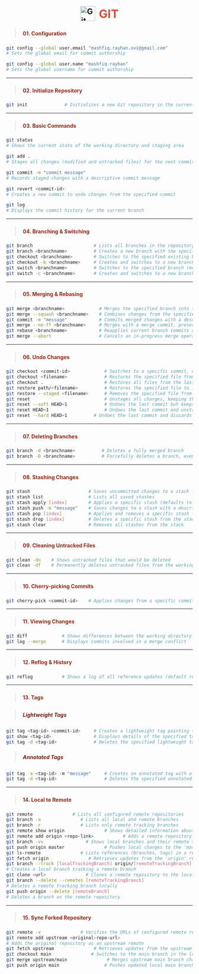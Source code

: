 <h2 style="display: flex; align-items: center; justify-content: center; gap: 10px;">
  <img src="https://cdn.jsdelivr.net/gh/devicons/devicon/icons/git/git-original.svg" alt="Git Logo" width="40">
  <span style="color:#de4c36; font-size:1.5em;">GIT</span>
</h2>

> <h4 style="color:#942917; padding:5px">01. Configuration</h4>
```sh
git config --global user.email "mashfiq.rayhan.ovi@gmail.com"  
# Sets the global email for commit authorship

git config --global user.name "mashfiq-rayhan"                
# Sets the global username for commit authorship
```

---

> <h4 style="color:#942917; padding:5px">02. Initialize Repository</h4>
```sh
git init              # Initializes a new Git repository in the current directory
```

---

> <h4 style="color:#942917; padding:5px">03. Basic Commands</h4>
```sh
git status               
# Shows the current state of the working directory and staging area

git add .               
# Stages all changes (modified and untracked files) for the next commit

git commit -m "commit message" 
# Records staged changes with a descriptive commit message

git revert <commit-id>         
# Creates a new commit to undo changes from the specified commit

git log                        
# Displays the commit history for the current branch
```

---

> <h4 style="color:#942917; padding:5px">04. Branching & Switching</h4>
```sh
git branch                       # Lists all branches in the repository
git branch <branchname>          # Creates a new branch with the specified name
git checkout <branchname>        # Switches to the specified existing branch
git checkout -b <branchname>     # Creates and switches to a new branch
git switch <branchname>          # Switches to the specified branch (modern alternative to checkout)
git switch -c <branchname>       # Creates and switches to a new branch (modern alternative)
```

---

> <h4 style="color:#942917; padding:5px">05. Merging & Rebasing</h4>
```sh
git merge <branchname>             # Merges the specified branch into the current branch
git merge --squash <branchname>    # Combines changes from the specified branch into a single commit
git commit -m "message"            # Commits merged changes with a descriptive message
git merge --no-ff <branchname>     # Merges with a merge commit, preserving branch history
git rebase <branchname>            # Reapplies current branch commits onto the specified branch
git merge --abort                  # Cancels an in-progress merge operation
```

---

> <h4 style="color:#942917; padding:5px">06. Undo Changes</h4>
```sh
git checkout <commit-id>             # Switches to a specific commit, entering a detached HEAD state
git checkout <filename>              # Restores the specified file from the last commit
git checkout .                       # Restores all files from the last commit
git restore path/<filename>          # Restores the specified file to its state in the last commit
git restore --staged <filename>      # Removes the specified file from the staging area
git reset                            # Unstages all changes, keeping them in the working directory
git reset --soft HEAD~1              # Undoes the last commit but keeps changes staged
git reset HEAD~1                     # Undoes the last commit and unstages changes
git reset --hard HEAD~1          # Undoes the last commit and discards changes in the working directory
```

---

> <h4 style="color:#942917; padding:5px">07. Deleting Branches</h4>
```sh
git branch -d <branchname>          # Deletes a fully merged branch
git branch -D <branchname>          # Forcefully deletes a branch, even if unmerged
```

---

> <h4 style="color:#942917; padding:5px">08. Stashing Changes</h4>
```sh
git stash                      # Saves uncommitted changes to a stack for later use
git stash list                 # Lists all saved stashes
git stash apply [index]        # Applies a specific stash (defaults to the latest if no index)
git stash push -m "message"    # Saves changes to a stash with a descriptive message
git stash pop [index]          # Applies and removes a specific stash from the stack
git stash drop [index]         # Deletes a specific stash from the stack
git stash clear                # Removes all stashes from the stack
```

---

> <h4 style="color:#942917; padding:5px">09. Cleaning Untracked Files</h4>
```sh
git clean -dn    # Shows untracked files that would be deleted
git clean -df    # Permanently deletes untracked files from the working directory
```

---

> <h4 style="color:#942917; padding:5px">10. Cherry-picking Commits</h4>
```sh
git cherry-pick <commit-id>    # Applies changes from a specific commit to the current branch
```

---

> <h4 style="color:#942917; padding:5px">11. Viewing Changes</h4>
```sh
git diff             # Shows differences between the working directory and staged changes
git log --merge      # Displays commits involved in a merge conflict
```

---

> <h4 style="color:#942917; padding:5px">12. Reflog & History</h4>
```sh
git reflog           # Shows a log of all reference updates (default retention: 30 days)
```

---

> <h4 style="color:#942917; padding:5px">13. Tags</h4>

> <h5 style="color:#731f12; padding:5px">Lightweight Tags</h5>
```sh
git tag <tag-id> <commit-id>     # Creates a lightweight tag pointing to a specific commit
git show <tag-id>                # Displays details of the specified tag
git tag -d <tag-id>              # Deletes the specified lightweight tag
```

> <h5 style="color:#731f12; padding:5px">Annotated Tags</h5>
```sh
git tag -a <tag-id> -m "message"     # Creates an annotated tag with a descriptive message
git tag -d <tag-id>                  # Deletes the specified annotated tag
```

---

> <h4 style="color:#942917; padding:5px">14. Local to Remote</h4>
```sh
git remote               # Lists all configured remote repositories
git branch -a               # Lists all local and remote branches
git branch -r               # Lists only remote tracking branches
git remote show origin               # Shows detailed information about the 'origin' remote
git remote add origin <repo-link>           # Adds a remote repository with the specified URL
git branch -vv                # Shows local branches and their remote tracking relationships
git push origin master               # Pushes local changes to the 'master' branch on the remote
git ls-remote               # Lists references (branches, tags) in a remote repository
git fetch origin               # Retrieves updates from the 'origin' remote without merging
git branch --track [localTrackingBranch] origin/[remoteTrackingBranch]  
# Creates a local branch tracking a remote branch
git clone <url>               # Clones a remote repository to the local machine
git branch --delete --remotes [remoteTrackingBranch] 
# Deletes a remote tracking branch locally
git push origin --delete [remoteBranch]     
# Deletes a branch on the remote repository
```

---

> <h4 style="color:#942917; padding:5px">15. Sync Forked Repository</h4>
```sh
git remote -v               # Verifies the URLs of configured remote repositories
git remote add upstream <original-repo-url>
# Adds the original repository as an upstream remote
git fetch upstream               # Retrieves updates from the upstream repository
git checkout main               # Switches to the main branch in the local repository
git merge upstream/main               # Merges upstream main branch changes into the local main branch
git push origin main                 # Pushes updated local main branch to the forked repository
```
